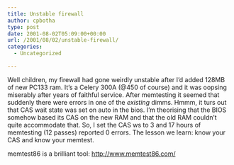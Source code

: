 ```yaml
---
title: Unstable firewall
author: cpbotha
type: post
date: 2001-08-02T05:09:00+00:00
url: /2001/08/02/unstable-firewall/
categories:
  - Uncategorized

---
```

Well children, my firewall had gone weirdly unstable after I&#8217;d added 128MB of new PC133 ram. It&#8217;s a Celery 300A (@450 of course) and it was oopsing miserably after years of faithful service. After memtesting it seemed that suddenly there were errors in one of the _existing_ dimms. Hmmm, it turs out that CAS wait state was set on auto in the bios. I&#8217;m theorising that the BIOS somehow based its CAS on the new RAM and that the old RAM couldn&#8217;t quite accommodate that. So, I set the CAS ws to 3 and 17 hours of memtesting (12 passes) reported 0 errors. The lesson we learn: know your CAS and know your memtest.

memtest86 is a brilliant tool: http://www.memtest86.com/
